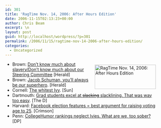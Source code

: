 ```yaml
---
id: 301
title: 'RagTime Nov. 14, 2006: After Hours Edition'
date: 2006-11-15T02:13:23+00:00
author: Chris Beam
excerpt: \n
layout: post
guid: http://localhost/wordpress/?p=301
permalink: /2006/11/15/ragtime-nov-14-2006-after-hours-edition/
categories:
  - Uncategorized
---
```

  * [<img width="200" vspace="10" hspace="10" height="80" border="0" align="right" src="http://www.ivygateblog.com/wp-content/uploads/2006/09/ragtime.jpg" alt="RagTime Nov. 14, 2006: After Hours Edition" />](http://www.ivygateblog.com/tags/ragtime)Brown: [Don&#8217;t know much about slavery/Don&#8217;t know much about our Steering Committee](http://www.browndailyherald.com/media/storage/paper472/news/2006/11/14/Polling/Students.Support.Center.For.Study.Of.Slavery.Fewer.Than.One.In.Five.Will.Read.Re-2457738.shtml?norewrite200611150120&sourcedomain=www.browndailyherald.com) [Herald]
  * Brown: [Jacob Schuman, you&#8217;ll always be _our_ superhero](http://www.browndailyherald.com/media/storage/paper472/news/2006/11/14/Columns/Jacob.Schuman.08.Where.Have.All.The.Superheroes.Gone-2457745.shtml?norewrite200611150119&sourcedomain=www.browndailyherald.com). [Herald]
  * Cornell: [The whitest Ivy](http://www.cornellsun.com/node/19889). [Sun]
  * Dartmouth: [Grad students excel at <strike>slacking</strike> slacklining. That was way too easy](http://www.thedartmouth.com/article.php?aid=2006111401030). [The D]
  * Harvard: [Facebook election features = best argument for raising voting age to 25](http://www.thecrimson.com/article.aspx?ref=515727). [Crimson]
  * Penn: [CollegeHumor rankings neglect Ivies. What are we, too sober?](http://www.dailypennsylvanian.com/media/storage/paper882/news/2006/11/14/News/Penn-Students.too.Smart.To.Make.Rankings-2457959.shtml?norewrite200611150156&sourcedomain=www.dailypennsylvanian.com) [DP]